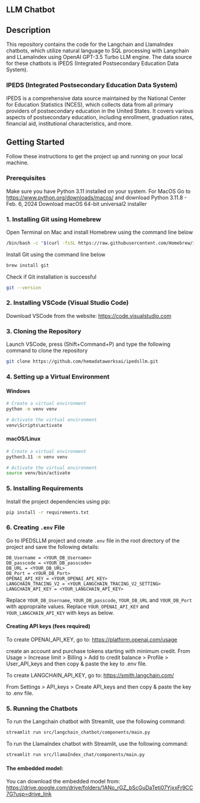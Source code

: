 ## LLM Chatbot

## Description

This repository contains the code for the Langchain and LlamaIndex chatbots, which utilize natural language to SQL processing with Langchain and LLamaIndex using OpenAI GPT-3.5 Turbo LLM engine. The data source for these chatbots is IPEDS (Integrated Postsecondary Education Data System).

### IPEDS (Integrated Postsecondary Education Data System)

IPEDS is a comprehensive data source maintained by the National Center for Education Statistics (NCES), which collects data from all primary providers of postsecondary education in the United States. It covers various aspects of postsecondary education, including enrollment, graduation rates, financial aid, institutional characteristics, and more.

## Getting Started

Follow these instructions to get the project up and running on your local machine. 

### Prerequisites

Make sure you have Python 3.11 installed on your system. For MacOS Go to https://www.python.org/downloads/macos/ and download Python 3.11.8 - Feb. 6, 2024 Download macOS 64-bit universal2 installer

### 1. Installing Git using Homebrew

Open Terminal on Mac and install Homebrew using the command line below

```bash
/bin/bash -c "$(curl -fsSL https://raw.githubusercontent.com/Homebrew/install/HEAD/install.sh)"
```
Install Git using the command line below 

```bash
brew install git
```

Check if Git installation is successful

```bash
git --version
```

### 2. Installing VSCode (Visual Studio Code)
Download VSCode from the website: https://code.visualstudio.com 

### 3. Cloning the Repository

Launch VSCode, press (Shift+Command+P) and type the following command
to clone the repository 

```bash
git clone https://github.com/hemadataworksai/ipedsllm.git
```

### 4. Setting up a Virtual Environment

#### Windows

```bash
# Create a virtual environment
python -m venv venv

# Activate the virtual environment
venv\Scripts\activate
```

#### macOS/Linux

```bash
# Create a virtual environment
python3.11 -m venv venv

# Activate the virtual environment
source venv/bin/activate
```

### 5. Installing Requirements

Install the project dependencies using pip:

```bash
pip install -r requirements.txt
```

### 6. Creating `.env` File

Go to IPEDSLLM project and create `.env` file in the root directory of the project and save the following details:

```
DB_Username = <YOUR_DB_Username>
DB_passcode = <YOUR_DB_passcode>
DB_URL = <YOUR_DB_URL>
DB_Port = <YOUR_DB_Port>
OPENAI_API_KEY = <YOUR_OPENAI_API_KEY>
LANGCHAIN_TRACING_V2 = <YOUR_LANGCHAIN_TRACING_V2_SETTING>
LANGCHAIN_API_KEY = <YOUR_LANGCHAIN_API_KEY>
```

Replace `YOUR_DB_Username`, `YOUR_DB_passcode`, `YOUR_DB_URL` and `YOUR_DB_Port` with appropraite values. 
Replace `YOUR_OPENAI_API_KEY` and `YOUR_LANGCHAIN_API_KEY` with keys as below.

#### Creating API keys (fees required)

To create OPENAI_API_KEY, go to: https://platform.openai.com/usage

create an account and purchase tokens starting with minimum credit. 
From Usage > Increase limit > Billing > Add to credit balance > Profile > User_API_keys 
and then copy & paste the key to .env file.

To create LANGCHAIN_API_KEY, go to: https://smith.langchain.com/

From Settings > API_keys > Create API_keys and then copy & paste the key
to .env file. 

### 5. Running the Chatbots

To run the Langchain chatbot with Streamlit, use the following command:

```bash
streamlit run src/langchain_chatbot/components/main.py
```

To run the LlamaIndex chatbot with Streamlit, use the following command:

```bash
streamlit run src/llamaIndex_chat/components/main.py
```
#### The embedded model: 
You can download the embedded model from: https://drive.google.com/drive/folders/1ANo_rGZ_bScGuDaTetj07YjxxFr9CC7G?usp=drive_link
